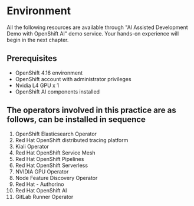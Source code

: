 # Environment

All the following resources are available through "Al Assisted Development Demo with OpenShift Al" demo service. Your hands-on experience will begin in the next chapter.

## Prerequisites

- OpenShift 4.16 environment
- OpenShift account with administrator privileges
- Nvidia L4 GPU x 1
- OpenShift AI components installed

## The operators involved in this practice are as follows, can be installed in sequence

1. OpenShift Elasticsearch Operator
2. Red Hat OpenShift distributed tracing platform
3. Kiali Operator
4. Red Hat OpenShift Service Mesh
5. Red Hat OpenShift Pipelines
6. Red Hat OpenShift Serverless
7. NVIDIA GPU Operator
8. Node Feature Discovery Operator
9. Red Hat - Authorino
10. Red Hat OpenShift AI
11. GitLab Runner Operator

